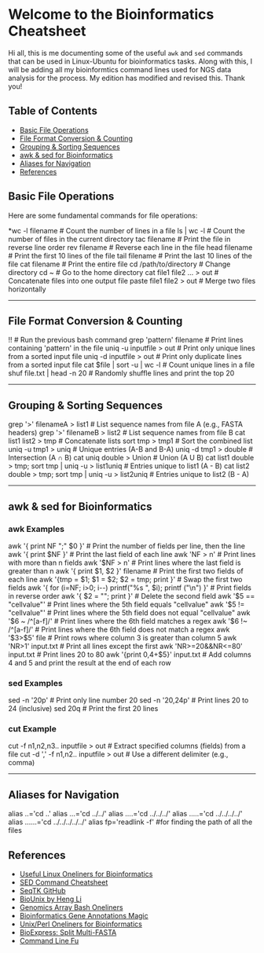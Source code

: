 
# Welcome to the Bioinformatics Cheatsheet

Hi all, this is me documenting some of the useful `awk` and `sed` commands that can be used in Linux-Ubuntu for bioinformatics tasks. Along with this, I will be adding all my bioinformtics command lines used for NGS data analysis for the process. My edition has modified and revised this. Thank you!

## Table of Contents

- [Basic File Operations](#basic-file-operations)
- [File Format Conversion & Counting](#file-format-conversion--counting)
- [Grouping & Sorting Sequences](#grouping--sorting-sequences)
- [awk & sed for Bioinformatics](#awk--sed-for-bioinformatics)
- [Aliases for Navigation](#aliases-for-navigation)
- [References](#references)

## Basic File Operations
Here are some fundamental commands for file operations:


*wc -l filename # Count the number of lines in a file
ls | wc -l # Count the number of files in the current directory
tac filename # Print the file in reverse line order
rev filename # Reverse each line in the file
head filename # Print the first 10 lines of the file
tail filename # Print the last 10 lines of the file
cat filename # Print the entire file
cd /path/to/directory # Change directory
cd ~ # Go to the home directory
cat file1 file2 ... > out # Concatenate files into one output file
paste file1 file2 > out # Merge two files horizontally


---

## File Format Conversion & Counting
!! # Run the previous bash command
grep 'pattern' filename # Print lines containing 'pattern' in the file
uniq -u inputfile > out # Print only unique lines from a sorted input file
uniq -d inputfile > out # Print only duplicate lines from a sorted input file
cat $file | sort -u | wc -l # Count unique lines in a file
shuf file.txt | head -n 20 # Randomly shuffle lines and print the top 20


---

## Grouping & Sorting Sequences
grep '>' filenameA > list1 # List sequence names from file A (e.g., FASTA headers)
grep '>' filenameB > list2 # List sequence names from file B
cat list1 list2 > tmp # Concatenate lists
sort tmp > tmp1 # Sort the combined list
uniq -u tmp1 > uniq # Unique entries (A-B and B-A)
uniq -d tmp1 > double # Intersection (A ∩ B)
cat uniq double > Union # Union (A U B)
cat list1 double > tmp; sort tmp | uniq -u > list1uniq # Entries unique to list1 (A - B)
cat list2 double > tmp; sort tmp | uniq -u > list2uniq # Entries unique to list2 (B - A)


---

## awk & sed for Bioinformatics

### awk Examples
awk '{ print NF ";" $0 }' # Print the number of fields per line, then the line
awk '{ print $NF }' # Print the last field of each line
awk 'NF > n' # Print lines with more than n fields
awk '$NF > n' # Print lines where the last field is greater than n
awk '{ print $1, $2 }' filename # Print the first two fields of each line
awk '{tmp = $1; $1 = $2; $2 = tmp; print }' # Swap the first two fields
awk '{ for (i=NF; i>0; i--) printf("%s ", $i); printf ("\n") }' # Print fields in reverse order
awk '{ $2 = ""; print }' # Delete the second field
awk '$5 == "cellvalue"' # Print lines where the 5th field equals "cellvalue"
awk '$5 != "cellvalue"' # Print lines where the 5th field does not equal "cellvalue"
awk '$6 ~ /^[a-f]/' # Print lines where the 6th field matches a regex
awk '$6 !~ /^[a-f]/' # Print lines where the 6th field does not match a regex
awk '$3>$5' file # Print rows where column 3 is greater than column 5
awk 'NR>1' input.txt # Print all lines except the first
awk 'NR>=20&&NR<=80' input.txt # Print lines 20 to 80
awk '{print $0,$4+$5}' input.txt # Add columns 4 and 5 and print the result at the end of each row



### sed Examples
sed -n '20p' # Print only line number 20
sed -n '20,24p' # Print lines 20 to 24 (inclusive)
sed 20q # Print the first 20 lines


### cut Example
cut -f n1,n2,n3.. inputfile > out # Extract specified columns (fields) from a file
cut -d ',' -f n1,n2.. inputfile > out # Use a different delimiter (e.g., comma)



---

## Aliases for Navigation
alias ..='cd ..'
alias ...='cd ../../'
alias ....='cd ../../../'
alias .....='cd ../../../../'
alias ......='cd ../../../../../'
alias fp='readlink -f' #for finding the path of all the files


## References

* [Useful Linux Oneliners for Bioinformatics](http://gettinggeneticsdone.blogspot.com/2013/10/useful-linux-oneliners-for-bioinformatics.html#comments)
* [SED Command Cheatsheet](http://sed.sourceforge.net/sed1line.txt)
* [SeqTK GitHub](https://github.com/lh3/seqtk)
* [BioUnix by Heng Li](http://lh3lh3.users.sourceforge.net/biounix.shtml)
* [Genomics Array Bash Oneliners](http://genomespot.blogspot.com/2013/08/a-selection-of-useful-bash-one-liners.html)
* [Bioinformatics Gene Annotations Magic](http://biowize.wordpress.com/2012/06/15/command-line-magic-for-your-gene-annotations/)
* [Unix/Perl Oneliners for Bioinformatics](http://genomics-array.blogspot.com/2010/11/some-unixperl-oneliners-for.html)
* [BioExpress: Split Multi-FASTA](http://bioexpressblog.wordpress.com/2013/04/05/split-multi-fasta-sequence-file/)
* [Command Line Fu](http://www.commandlinefu.com/)

